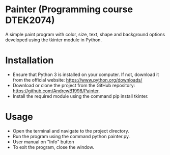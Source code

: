 # Painter (Programming course DTEK2074)

A simple paint program with color, size, text, shape and background options developed using the tkinter module in Python.

# Installation
- Ensure that Python 3 is installed on your computer. If not, download it from the official website: https://www.python.org/downloads/
- Download or clone the project from the GitHub repository: https://github.com/AndrewB1998/Painter.
- Install the required module using the command pip install tkinter.
  
# Usage
- Open the terminal and navigate to the project directory.
- Run the program using the command python painter.py.
- User manual on "Info" button
- To exit the program, close the window.
